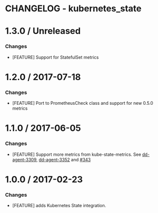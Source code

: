 # CHANGELOG - kubernetes_state

1.3.0 / Unreleased
==================

### Changes

* [FEATURE] Support for StatefulSet metrics

1.2.0 / 2017-07-18
==================

### Changes

* [FEATURE] Port to PrometheusCheck class and support for new 0.5.0 metrics

1.1.0 / 2017-06-05
==================

### Changes

* [FEATURE] Support more metrics from kube-state-metrics. See [dd-agent-3309](https://github.com/DataDog/dd-agent/pull/3309), [dd-agent-3352](https://github.com/DataDog/dd-agent/pull/3352) and [#343][]

1.0.0 / 2017-02-23
==================

### Changes

* [FEATURE] adds Kubernetes State integration.

<!--- The following link definition list is generated by PimpMyChangelog --->
[#343]: https://github.com/DataDog/integrations-core/issues/343
